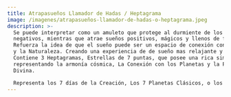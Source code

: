 ```yaml
---
title: Atrapasueños Llamador de Hadas / Heptagrama
image: /imagenes/atrapasueños-llamador-de-hadas-o-heptagrama.jpeg
description: >-
  Se puede interpretar como un amuleto que protege al durmiente de los sueños
  negativos, mientras que atrae sueños positivos, mágicos y llenos de fantasía.
  Refuerza la idea de que el sueño puede ser un espacio de conexión con la Magia
  y la Naturaleza. Creando una experiencia de de sueño mas relajante y positivo.
  Contiene 3 Heptagramas, Estrellas de 7 puntas, que posee una rica simbología,
  representando la armonía cósmica, La Conexión con los Planetas y la Perfección
  Divina. 

  Representa los 7 días de la Creación, Los 7 Planetas Clásicos, o los 7 Chakras.
---
```

